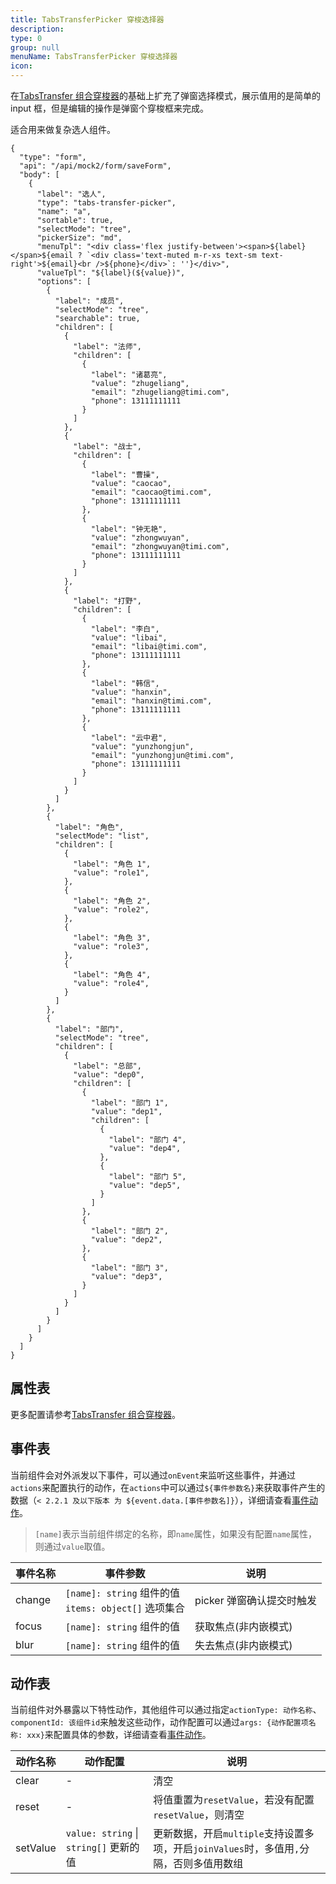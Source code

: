 ```yaml
---
title: TabsTransferPicker 穿梭选择器
description:
type: 0
group: null
menuName: TabsTransferPicker 穿梭选择器
icon:
---
```


在[TabsTransfer 组合穿梭器](./tabs-transfer)的基础上扩充了弹窗选择模式，展示值用的是简单的 input 框，但是编辑的操作是弹窗个穿梭框来完成。

适合用来做复杂选人组件。

```schema: scope="body"
{
  "type": "form",
  "api": "/api/mock2/form/saveForm",
  "body": [
    {
      "label": "选人",
      "type": "tabs-transfer-picker",
      "name": "a",
      "sortable": true,
      "selectMode": "tree",
      "pickerSize": "md",
      "menuTpl": "<div class='flex justify-between'><span>${label}</span>${email ? `<div class='text-muted m-r-xs text-sm text-right'>${email}<br />${phone}</div>`: ''}</div>",
      "valueTpl": "${label}(${value})",
      "options": [
        {
          "label": "成员",
          "selectMode": "tree",
          "searchable": true,
          "children": [
            {
              "label": "法师",
              "children": [
                {
                  "label": "诸葛亮",
                  "value": "zhugeliang",
                  "email": "zhugeliang@timi.com",
                  "phone": 13111111111
                }
              ]
            },
            {
              "label": "战士",
              "children": [
                {
                  "label": "曹操",
                  "value": "caocao",
                  "email": "caocao@timi.com",
                  "phone": 13111111111
                },
                {
                  "label": "钟无艳",
                  "value": "zhongwuyan",
                  "email": "zhongwuyan@timi.com",
                  "phone": 13111111111
                }
              ]
            },
            {
              "label": "打野",
              "children": [
                {
                  "label": "李白",
                  "value": "libai",
                  "email": "libai@timi.com",
                  "phone": 13111111111
                },
                {
                  "label": "韩信",
                  "value": "hanxin",
                  "email": "hanxin@timi.com",
                  "phone": 13111111111
                },
                {
                  "label": "云中君",
                  "value": "yunzhongjun",
                  "email": "yunzhongjun@timi.com",
                  "phone": 13111111111
                }
              ]
            }
          ]
        },
        {
          "label": "角色",
          "selectMode": "list",
          "children": [
            {
              "label": "角色 1",
              "value": "role1",
            },
            {
              "label": "角色 2",
              "value": "role2",
            },
            {
              "label": "角色 3",
              "value": "role3",
            },
            {
              "label": "角色 4",
              "value": "role4",
            }
          ]
        },
        {
          "label": "部门",
          "selectMode": "tree",
          "children": [
            {
              "label": "总部",
              "value": "dep0",
              "children": [
                {
                  "label": "部门 1",
                  "value": "dep1",
                  "children": [
                    {
                      "label": "部门 4",
                      "value": "dep4",
                    },
                    {
                      "label": "部门 5",
                      "value": "dep5",
                    }
                  ]
                },
                {
                  "label": "部门 2",
                  "value": "dep2",
                },
                {
                  "label": "部门 3",
                  "value": "dep3",
                }
              ]
            }
          ]
        }
      ]
    }
  ]
}
```

## 属性表

更多配置请参考[TabsTransfer 组合穿梭器](./tabs-transfer)。

## 事件表

当前组件会对外派发以下事件，可以通过`onEvent`来监听这些事件，并通过`actions`来配置执行的动作，在`actions`中可以通过`${事件参数名}`来获取事件产生的数据（`< 2.2.1 及以下版本 为 ${event.data.[事件参数名]}`），详细请查看[事件动作](../../docs/concepts/event-action)。

> `[name]`表示当前组件绑定的名称，即`name`属性，如果没有配置`name`属性，则通过`value`取值。

| 事件名称 | 事件参数                                                 | 说明                      |
| -------- | -------------------------------------------------------- | ------------------------- |
| change   | `[name]: string` 组件的值<br/>`items: object[]` 选项集合 | picker 弹窗确认提交时触发 |
| focus    | `[name]: string` 组件的值                                | 获取焦点(非内嵌模式)      |
| blur     | `[name]: string` 组件的值                                | 失去焦点(非内嵌模式)      |

## 动作表

当前组件对外暴露以下特性动作，其他组件可以通过指定`actionType: 动作名称`、`componentId: 该组件id`来触发这些动作，动作配置可以通过`args: {动作配置项名称: xxx}`来配置具体的参数，详细请查看[事件动作](../../docs/concepts/event-action#触发其他组件的动作)。

| 动作名称 | 动作配置                               | 说明                                                                                    |
| -------- | -------------------------------------- | --------------------------------------------------------------------------------------- |
| clear    | -                                      | 清空                                                                                    |
| reset    | -                                      | 将值重置为`resetValue`，若没有配置`resetValue`，则清空                                  |
| setValue | `value: string` \| `string[]` 更新的值 | 更新数据，开启`multiple`支持设置多项，开启`joinValues`时，多值用`,`分隔，否则多值用数组 |
